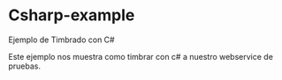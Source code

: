 # Csharp-example
Ejemplo de Timbrado con C#

Este ejemplo nos muestra como timbrar con c# a nuestro webservice de pruebas.
